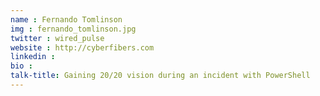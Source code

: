 ```yaml
---
name : Fernando Tomlinson
img : fernando_tomlinson.jpg
twitter : wired_pulse
website : http://cyberfibers.com
linkedin : 
bio : 
talk-title: Gaining 20/20 vision during an incident with PowerShell
---
```


